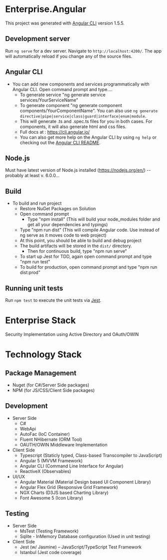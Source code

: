 # Enterprise.Angular

This project was generated with [Angular CLI](https://github.com/angular/angular-cli) version 1.5.5.

## Development server

Run `ng serve` for a dev server. Navigate to `http://localhost:4200/`. The app will automatically reload if you change any of the source files.

## Angular CLI

* You can add new components and services programmatically with Angular CLI. Open command prompt and type....
	* To generate service "ng generate service services/YourServiceName"
	* To generate component "ng generate component components/YourComponentName". You can also use `ng generate directive|pipe|service|class|guard|interface|enum|module`.
	* This will generate .ts and .spec.ts files for you in both cases. For components, it will also generate html and css files.
	* Full docs at : https://cli.angular.io/
  * You can also get more help on the Angular CLI by using `ng help` or checking out the [Angular CLI README](https://github.com/angular/angular-cli/blob/master/README.md).

## Node.js

Must have latest version of Node.js installed (https://nodejs.org/en/) -- probably at least v. 6.0.0...

## Build

* To build and run project
  * Restore NuGet Packages on Solution
  * Open command prompt 
    * Type "npm install" (This will build your node_modules folder and get all your dependencies and typings)
  * Type "npm run dist" (This will compile Angular code. Use instead of ng serve as it moves code to web project)
  * At this point, you should be able to build and debug project
  * The build artifacts will be stored in the `dist/` directory.  
	* Then for continuous build, type "npm run serve"
  * To start up Jest for TDD, again open command prompt and type "npm run test"
  * To build for production, open command prompt and type "npm run dist:prod"

## Running unit tests

Run `npm test` to execute the unit tests via [Jest](https://facebook.github.io/jest/).

# Enterprise Stack
Security Implementation using Active Directory and OAuth/OWIN

# Technology Stack
## Package Management
* Nuget (for C#/Server Side packages)
* NPM (for JS/CSS/Client Side packages)

## Development
* Server Side 
  * C#
  * WebApi
  * AutoFac (IoC Container)
  * Fluent NHibernate (ORM Tool)
  * OAUTH/OWIN Middleware Implementation
* Client Side
  * Typescript (Staticly typed, Class-based Transcompiler to JavaScript)
  * Angular 5 (MVVM Framework)
  * Angular CLI (Command Line Interface for Angular)
  * ReactiveX (Observables)
* UI/UX
  * Angular Material (Material Design based UI Component Library)
  * Angular Flex Grid (Responsive Grid Framework)
  * NGX Charts (D3JS based Charting Library)
  * Font Awesome 5 (Icon Library)

## Testing
 * Server Side
   * MsTest (Testing Framework)
   * Sqlite - InMemory Database configuration (Used in unit testing)
 * Client Side
   * Jest (w/ Jasmine) – JavaScript/TypeScript Test Framework
   * Istanbul (Jest code coverage)
